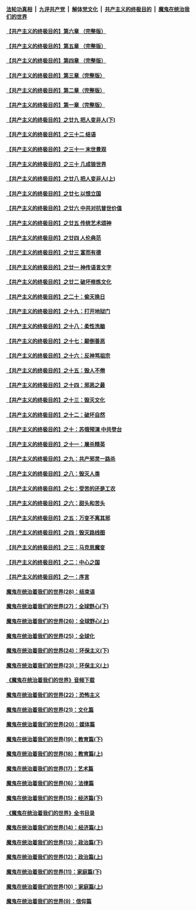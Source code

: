####  [法轮功真相](../../../../basic/blob/master/README.md?t=01271526) &nbsp;|&nbsp; [九评共产党](../../../../9ping.md/blob/master/README.md?t=01271526) &nbsp;|&nbsp; [解体党文化](../../../../jtdwh.md/blob/master/README.md?t=01271526)  &nbsp;|&nbsp; [共产主义的终极目的](../../../../gczydzjmd.md/blob/master/README.md?t=01271526) &nbsp;|&nbsp; [魔鬼在统治我们的世界](../../../../mgztzwmdsj.md/blob/master/README.md?t=01271526) 

#### [【共产主义的终极目的】第六章 （完整版）](../pages/nsc422/n11428913.md?t=01271526) 

#### [【共产主义的终极目的】第五章 （完整版）](../pages/nsc422/n11428912.md?t=01271526) 

#### [【共产主义的终极目的】第四章 （完整版）](../pages/nsc422/n11428907.md?t=01271526) 

#### [【共产主义的终极目的】第三章（完整版）](../pages/nsc422/n11428848.md?t=01271526) 

#### [【共产主义的终极目的】第二章（完整版）](../pages/nsc422/n11428831.md?t=01271526) 

#### [【共产主义的终极目的】第一章（完整版）](../pages/nsc422/n11417651.md?t=01271526) 

#### [【共产主义的终极目的】之廿九 把人变非人(下)](../pages/nsc422/n11344140.md?t=01271526) 

#### [【共产主义的终极目的】之三十二 结语](../pages/nsc422/n11360535.md?t=01271526) 

#### [【共产主义的终极目的】之三十一 末世景观](../pages/nsc422/n11351129.md?t=01271526) 

#### [【共产主义的终极目的】之三十 几成狼世界](../pages/nsc422/n11348280.md?t=01271526) 

#### [【共产主义的终极目的】之廿八 把人变非人(上)](../pages/nsc422/n11340492.md?t=01271526) 

#### [【共产主义的终极目的】之廿七 以恨立国](../pages/nsc422/n11336944.md?t=01271526) 

#### [【共产主义的终极目的】之廿六 中共对抗普世价值](../pages/nsc422/n11324785.md?t=01271526) 

#### [【共产主义的终极目的】之廿五 传统艺术颂神](../pages/nsc422/n11296396.md?t=01271526) 

#### [【共产主义的终极目的】之廿四 人伦典范](../pages/nsc422/n11296397.md?t=01271526) 

#### [【共产主义的终极目的】之廿三 富而有德](../pages/nsc422/n11283598.md?t=01271526) 

#### [【共产主义的终极目的】之廿一 神传语言文字](../pages/nsc422/n11263265.md?t=01271526) 

#### [【共产主义的终极目的】之廿二 破坏修炼文化](../pages/nsc422/n11245728.md?t=01271526) 

#### [【共产主义的终极目的】之二十：偷天换日](../pages/nsc422/n11238846.md?t=01271526) 

#### [【共产主义的终极目的】之十九：打开地狱门](../pages/nsc422/n11206376.md?t=01271526) 

#### [【共产主义的终极目的】之十八：柔性洗脑](../pages/nsc422/n11199994.md?t=01271526) 

#### [【共产主义的终极目的】之十七：颠倒善恶](../pages/nsc422/n11179782.md?t=01271526) 

#### [【共产主义的终极目的】之十六：反神骂祖宗](../pages/nsc422/n11166798.md?t=01271526) 

#### [【共产主义的终极目的】之十五：毁人不倦](../pages/nsc422/n11166792.md?t=01271526) 

#### [【共产主义的终极目的】之十四：邪恶之最](../pages/nsc422/n11150249.md?t=01271526) 

#### [【共产主义的终极目的】之十三：毁灭文化](../pages/nsc422/n11135227.md?t=01271526) 

#### [【共产主义的终极目的】之十二：破坏自然](../pages/nsc422/n11135214.md?t=01271526) 

#### [【共产主义的终极目的】之十：苏俄预演 中共登台](../pages/nsc422/n11118424.md?t=01271526) 

#### [【共产主义的终极目的】之十一：屠杀精英](../pages/nsc422/n11118442.md?t=01271526) 

#### [【共产主义的终极目的】之九：共产邪灵一路杀](../pages/nsc422/n11114139.md?t=01271526) 

#### [【共产主义的终极目的】之八：毁灭人类](../pages/nsc422/n11108503.md?t=01271526) 

#### [【共产主义的终极目的】之七：受苦的还是工农](../pages/nsc422/n11101809.md?t=01271526) 

#### [【共产主义的终极目的】之六：甜头和苦头](../pages/nsc422/n11096971.md?t=01271526) 

#### [【共产主义的终极目的】之五：万变不离其邪](../pages/nsc422/n11091285.md?t=01271526) 

#### [【共产主义的终极目的】之四：毁灭路线图](../pages/nsc422/n11086284.md?t=01271526) 

#### [【共产主义的终极目的】之三：马克思魔变](../pages/nsc422/n11061941.md?t=01271526) 

#### [【共产主义的终极目的】之二：中心之国](../pages/nsc422/n11047728.md?t=01271526) 

#### [【共产主义的终极目的】之一：序言](../pages/nsc422/n11086077.md?t=01271526) 

#### [魔鬼在统治着我们的世界(28)：结束语](../pages/nsc422/n10936246.md?t=01271526) 

#### [魔鬼在统治着我们的世界(27)：全球野心(下)](../pages/nsc422/n10928319.md?t=01271526) 

#### [魔鬼在统治着我们的世界(26)：全球野心(上)](../pages/nsc422/n10900318.md?t=01271526) 

#### [魔鬼在统治着我们的世界(25)：全球化](../pages/nsc422/n10788205.md?t=01271526) 

#### [魔鬼在统治着我们的世界(24)：环保主义(下)](../pages/nsc422/n10695307.md?t=01271526) 

#### [魔鬼在统治着我们的世界(23)：环保主义(上)](../pages/nsc422/n10688613.md?t=01271526) 

#### [《魔鬼在统治着我们的世界》音频下载](../pages/nsc422/n10635553.md?t=01271526) 

#### [魔鬼在统治着我们的世界(22)：恐怖主义](../pages/nsc422/n10614727.md?t=01271526) 

#### [魔鬼在统治着我们的世界(21)：文化篇](../pages/nsc422/n10597706.md?t=01271526) 

#### [魔鬼在统治着我们的世界(20)：媒体篇](../pages/nsc422/n10586579.md?t=01271526) 

#### [魔鬼在统治着我们的世界(19)：教育篇(下)](../pages/nsc422/n10564808.md?t=01271526) 

#### [魔鬼在统治着我们的世界(18)：教育篇(上)](../pages/nsc422/n10526970.md?t=01271526) 

#### [魔鬼在统治着我们的世界(17)：艺术篇](../pages/nsc422/n10499093.md?t=01271526) 

#### [魔鬼在统治着我们的世界(16)：法律篇](../pages/nsc422/n10485969.md?t=01271526) 

#### [魔鬼在统治着我们的世界(15)：经济篇(下)](../pages/nsc422/n10469975.md?t=01271526) 

#### [《魔鬼在统治着我们的世界》全书目录](../pages/nsc422/n10464261.md?t=01271526) 

#### [魔鬼在统治着我们的世界(14)：经济篇(上)](../pages/nsc422/n10457370.md?t=01271526) 

#### [魔鬼在统治着我们的世界(13)：政治篇(下)](../pages/nsc422/n10448270.md?t=01271526) 

#### [魔鬼在统治着我们的世界(12)：政治篇(上)](../pages/nsc422/n10444576.md?t=01271526) 

#### [魔鬼在统治着我们的世界(11)：家庭篇(下)](../pages/nsc422/n10440961.md?t=01271526) 

#### [魔鬼在统治着我们的世界(10)：家庭篇(上)](../pages/nsc422/n10435448.md?t=01271526) 

#### [魔鬼在统治着我们的世界(9)：信仰篇](../pages/nsc422/n10432159.md?t=01271526) 

